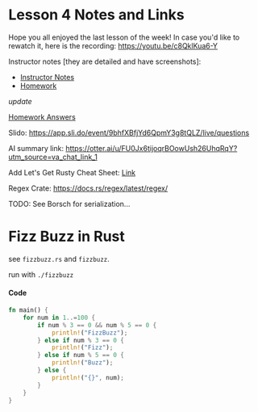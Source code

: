 # Lesson 4 Notes and Links


Hope you all enjoyed the last lesson of the week! In case you'd like to rewatch it, here is the recording:
https://youtu.be/c8QklKua6-Y

Instructor notes [they are detailed and have screenshots]:
 - [Instructor Notes](../instructor_slide_notes_and_homework/Lesson4.pdf)
 - [Homework](../instructor_slide_notes_and_homework/Homework4.pdf)

*update*

[Homework Answers](../instructor_slide_notes_and_homework/Homework4Answers.pdf)


Slido:
https://app.sli.do/event/9bhfXBfjYd6QpmY3g8tQLZ/live/questions


AI summary link:
https://otter.ai/u/FU0Jx6tijoqrBOowUsh26UhqRqY?utm_source=va_chat_link_1


Add Let's Get Rusty Cheat Sheet:
[Link](LGR_Cheat_Sheet.pdf)



Regex Crate: https://docs.rs/regex/latest/regex/


TODO: See Borsch for serialization...



# Fizz Buzz in Rust

see `fizzbuzz.rs` and `fizzbuzz`.


run with `./fizzbuzz`


#### Code

```rust
fn main() {
    for num in 1..=100 {
        if num % 3 == 0 && num % 5 == 0 {
            println!("FizzBuzz");
        } else if num % 3 == 0 {
            println!("Fizz");
        } else if num % 5 == 0 {
            println!("Buzz");
        } else {
            println!("{}", num);
        }
    }
}
```




